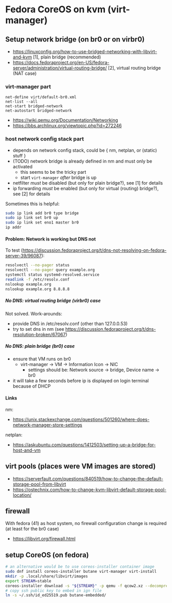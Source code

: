 # Fedora CoreOS on kvm (virt-manager)

## Setup network bridge (on br0 or on virbr0)

* https://linuxconfig.org/how-to-use-bridged-networking-with-libvirt-and-kvm [1], plain bridge (recommended)
* https://docs.fedoraproject.org/en-US/fedora-server/administration/virtual-routing-bridge/ [2], virtual routing bridge (NAT case)

### virt-manager part

```virsh
net-define virt/default-br0.xml 
net-list --all
net-start bridged-network
net-autostart bridged-network
```

* https://wiki.qemu.org/Documentation/Networking
* https://bbs.archlinux.org/viewtopic.php?id=272246

### host network config stack part

* depends on network config stack, could be { nm, netplan, or (static) stuff }
* (TODO) network bridge is already defined in nm and must only be activated
  + this seems to be the tricky part
  + start `virt-manager` _after_ bridge is up
* netfilter _must_ be disabled (but only for plain bridge?), see [1] for details
* ip forwarding _must_ be enabled (but only for virtual (routing) bridge?), see [2] for details

Sometimes this is helpful:

```bash
sudo ip link add br0 type bridge
sudo ip link set br0 up
sudo ip link set eno1 master br0
ip addr
```

#### Problem: Network is working but DNS not

To test (https://discussion.fedoraproject.org/t/dns-not-resolving-on-fedora-server-39/96087):

```bash
resolvectl --no-pager status
resolvectl --no-pager query example.org
systemctl status systemd-resolved.service
readlink -f /etc/resolv.conf
nslookup example.org
nslookup example.org 8.8.8.8
```

##### No DNS: virtual routing bridge (virbr0) case

Not solved. Work-arounds:

* provide DNS in /etc/resolv.conf (other than 127.0.0.53)
* try to set dns in nm (see https://discussion.fedoraproject.org/t/dns-resolution-broken/67067)

##### No DNS: plain bridge (br0) case

* ensure that VM runs on br0
  + virt-manager -> VM -> Information Icon -> NIC
    - settings should be: Network source -> bridge, Device name -> br0
* it will take a few seconds before ip is displayed on login terminal because of DHCP

#### Links

nm:
* https://unix.stackexchange.com/questions/501260/where-does-network-manager-store-settings

netplan:
* https://askubuntu.com/questions/1412503/setting-up-a-bridge-for-host-and-vm

## virt pools (places were VM images are stored)

* https://serverfault.com/questions/840519/how-to-change-the-default-storage-pool-from-libvirt
* https://ostechnix.com/how-to-change-kvm-libvirt-default-storage-pool-location/

## firewall

With fedora (41) as host system, no firewall configuration change is required (at least for the br0 case)

* https://libvirt.org/firewall.html

## setup CoreOS (on fedora)

```bash
# an alternative would be to use coreos-installer container image
sudo dnf install coreos-installer butane virt-manager virt-install
mkdir -p .local/share/libvirt/images
export STREAM=stable
coreos-installer download -s "${STREAM}" -p qemu -f qcow2.xz --decompress -C ~/.local/share/libvirt/images/
# copy ssh public key to embed in ign file
ln -s ~/.ssh/id_ed25519.pub butane-embedded/
```
